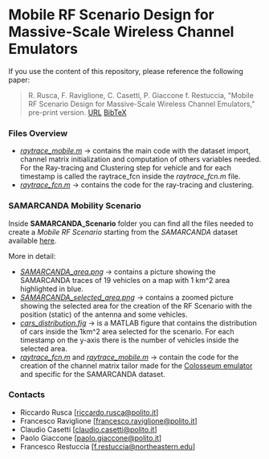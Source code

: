 # Mobile RF Scenario Design for Massive-Scale Wireless Channel Emulators

If you use the content of this repository, please reference the following paper: 

> R. Rusca, F. Raviglione, C. Casetti, P. Giaccone f. Restuccia, "Mobile RF Scenario Design for Massive-Scale Wireless Channel Emulators," pre-print version. [URL](https://hdl.handle.net/11583/2977750) [BibTeX](/cite.bib)

### Files Overview
* [*raytrace_mobile.m*](/raytrace_mobile.m) &rarr; contains the main code with the dataset import, channel matrix initialization and computation of others variables needed. For the Ray-tracing and Clustering step for vehicle and for each timestamp is called the raytrace_fcn inside the *raytrace_fcn.m* file.
* [*raytrace_fcn.m*](/raytrace_fcn.m) &rarr; contains the code for the ray-tracing and clustering.

### SAMARCANDA Mobility Scenario
Inside **SAMARCANDA_Scenario** folder you can find all the files needed to create a *Mobile RF Scenario* starting from the *SAMARCANDA* dataset available [here](https://github.com/francescoraves483/ms-van3t-CAM2CEM/raw/master/src/gps-tc/examples/GPS-Traces-Sample/SAMARCANDA_dataset.csv).  

More in detail:
* [*SAMARCANDA_area.png*](/SAMARCANDA_Scenario/SAMARCANDA_area.png) &rarr; contains a picture showing the SAMARCANDA traces of 19 vehicles on a map with 1 km^2 area highlighted in blue.
* [*SAMARCANDA_selected_area.png*](/SAMARCANDA_Scenario/SAMARCANDA_selected_area.png) &rarr; contains a zoomed picture showing the selected area for the creation of the RF Scenario with the position (static) of the antenna and some vehicles.
* [*cars_distribution.fig*](/SAMARCANDA_Scenario/cars_distribution.fig) &rarr; is a MATLAB figure that contains the distribution of cars inside the 1km^2 area selected for the scenario. For each timestamp on the y-axis there is the number of vehicles inside the selected area.
* [*raytrace_fcn.m*](/SAMARCANDA_Scenario/raytrace_fcn.m) and [*raytrace_mobile.m*](/SAMARCANDA_Scenario/raytrace_mobile.m) &rarr; contain the code for the creation of the channel matrix tailor made for the [Colosseum emulator](https://www.northeastern.edu/colosseum/) and specific for the SAMARCANDA dataset.

### Contacts
* Riccardo Rusca [riccardo.rusca@polito.it]
* Francesco Raviglione [francesco.raviglione@polito.it]
* Claudio Casetti [claudio.casetti@polito.it]
* Paolo Giaccone [paolo.giaccone@polito.it]
* Francesco Restuccia [f.restuccia@northeastern.edu]
